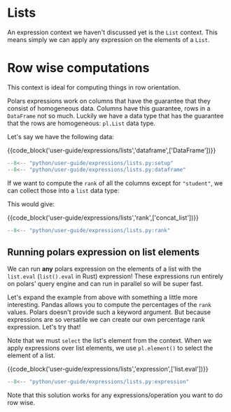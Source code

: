 # Lists

An expression context we haven't discussed yet is the `List` context. This means simply we can apply any expression on the elements of a `List`.

# Row wise computations

This context is ideal for computing things in row orientation.

Polars expressions work on columns that have the guarantee that they consist of homogeneous data.
Columns have this guarantee, rows in a `DataFrame` not so much.
Luckily we have a data type that has the guarantee that the rows are homogeneous: `pl.List` data type.

Let's say we have the following data:

{{code_block('user-guide/expressions/lists','dataframe',['DataFrame'])}}

```python exec="on" result="text" session="user-guide/lists"
--8<-- "python/user-guide/expressions/lists.py:setup"
--8<-- "python/user-guide/expressions/lists.py:dataframe"
```


If we want to compute the `rank` of all the columns except for `"student"`, we can collect those into a `list` data type:

This would give:

{{code_block('user-guide/expressions/lists','rank',['concat_list'])}}

```python exec="on" result="text" session="user-guide/lists"
--8<-- "python/user-guide/expressions/lists.py:rank"
```

## Running polars expression on list elements

We can run **any** polars expression on the elements of a list with the `list.eval` (`list().eval` in Rust) expression! These expressions run entirely on polars' query engine and can run in parallel so will be super fast.

Let's expand the example from above with something a little more interesting. Pandas allows you to compute the percentages of the `rank` values. Polars doesn't provide such a keyword argument. But because expressions are so versatile we can create our own percentage rank expression. Let's try that!

Note that we must `select` the list's element from the context. When we apply expressions over list elements, we use `pl.element()` to select the element of a list.

{{code_block('user-guide/expressions/lists','expression',['list.eval'])}}

```python exec="on" result="text" session="user-guide/lists"
--8<-- "python/user-guide/expressions/lists.py:expression"
```

Note that this solution works for any expressions/operation you want to do row wise.
